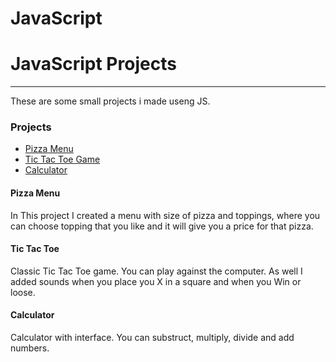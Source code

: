 # JavaScript
<h1> JavaScript Projects</h1>
<hr>
These are some small projects i made useng JS.

<h3> Projects</h3>
<ul>
  <li> <a href="https://github.com/Nikita1-1/JavaScript/tree/main/Pizza%20Project" target="_blank">Pizza Menu</a>
  <li> <a href="https://github.com/Nikita1-1/JavaScript/tree/main/TicTacToe" target="_blank">Tic Tac Toe Game</a>
  <li> <a href="https://github.com/Nikita1-1/JavaScript/tree/main/calculator" target="_blank">Calculator</a>
 </ul>
 
 <h4>Pizza Menu</h4>
 In This project I created a menu with size of pizza and toppings, where you can choose topping that you like and it will give you a price for that pizza. 

<h4> Tic Tac Toe</h4>
Classic Tic Tac Toe game. You can play against the computer. As well I added sounds when you place you X in a square and when you Win or loose. 

<h4> Calculator</h4>
Calculator with interface. You can substruct, multiply, divide and add numbers. 
